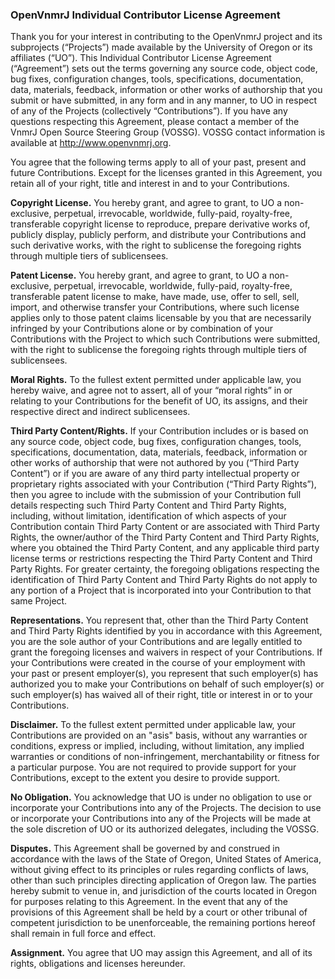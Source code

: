 ### OpenVnmrJ Individual Contributor License Agreement


Thank you for your interest in contributing to the OpenVnmrJ project and its subprojects (“Projects”) made available by the University of Oregon or its affiliates (“UO”). This Individual Contributor License Agreement (“Agreement”) sets out the terms governing any source code, object code, bug fixes, configuration changes, tools, specifications, documentation, data, materials, feedback, information or other works of authorship that you submit or have submitted, in any form and in any manner, to UO in respect of any of the Projects (collectively “Contributions”). If you have any questions respecting this Agreement, please contact a member of the VnmrJ Open Source Steering Group (VOSSG). VOSSG contact information is available at http://www.openvnmrj.org.


You agree that the following terms apply to all of your past, present and future Contributions. Except for the licenses granted in this Agreement, you retain all of your right, title and interest in and to your Contributions.


**Copyright License.** You hereby grant, and agree to grant, to UO a non-exclusive, perpetual, irrevocable, worldwide, fully-paid, royalty-free, transferable copyright license to reproduce, prepare derivative works of, publicly display, publicly perform, and distribute your Contributions and such derivative works, with the right to sublicense the foregoing rights through multiple tiers of sublicensees.  


**Patent License.** You hereby grant, and agree to grant, to UO a non-exclusive, perpetual, irrevocable,
worldwide, fully-paid, royalty-free, transferable patent license to make, have made, use, offer to sell, sell,
import, and otherwise transfer your Contributions, where such license applies only to those patent claims
licensable by you that are necessarily infringed by your Contributions alone or by combination of your
Contributions with the Project to which such Contributions were submitted, with the right to sublicense the
foregoing rights through multiple tiers of sublicensees.  


**Moral Rights.** To the fullest extent permitted under applicable law, you hereby waive, and agree not to
assert, all of your “moral rights” in or relating to your Contributions for the benefit of UO, its assigns, and
their respective direct and indirect sublicensees.  


**Third Party Content/Rights.** If your Contribution includes or is based on any source code, object code, bug
fixes, configuration changes, tools, specifications, documentation, data, materials, feedback, information or
other works of authorship that were not authored by you (“Third Party Content”) or if you are aware of any
third party intellectual property or proprietary rights associated with your Contribution (“Third Party Rights”),
then you agree to include with the submission of your Contribution full details respecting such Third Party
Content and Third Party Rights, including, without limitation, identification of which aspects of your
Contribution contain Third Party Content or are associated with Third Party Rights, the owner/author of the
Third Party Content and Third Party Rights, where you obtained the Third Party Content, and any applicable
third party license terms or restrictions respecting the Third Party Content and Third Party Rights. For greater
certainty, the foregoing obligations respecting the identification of Third Party Content and Third Party Rights
do not apply to any portion of a Project that is incorporated into your Contribution to that same Project.  


**Representations.** You represent that, other than the Third Party Content and Third Party Rights identified by
you in accordance with this Agreement, you are the sole author of your Contributions and are legally entitled
to grant the foregoing licenses and waivers in respect of your Contributions. If your Contributions were
created in the course of your employment with your past or present employer(s), you represent that such
employer(s) has authorized you to make your Contributions on behalf of such employer(s) or such employer(s) 
has waived all of their right, title or interest in or to your Contributions.  


**Disclaimer.** To the fullest extent permitted under applicable law, your Contributions are provided on an "asis"
basis, without any warranties or conditions, express or implied, including, without limitation, any implied
warranties or conditions of non-infringement, merchantability or fitness for a particular purpose. You are not
required to provide support for your Contributions, except to the extent you desire to provide support.  


**No Obligation.** You acknowledge that UO is under no obligation to use or incorporate your Contributions
into any of the Projects. The decision to use or incorporate your Contributions into any of the Projects will be
made at the sole discretion of UO or its authorized delegates, including the VOSSG.  


**Disputes.** This Agreement shall be governed by and construed in accordance with the laws of the State of
Oregon, United States of America, without giving effect to its principles or rules regarding conflicts of laws,
other than such principles directing application of Oregon law. The parties hereby submit to venue in, and
jurisdiction of the courts located in Oregon for purposes relating to this Agreement. In the event
that any of the provisions of this Agreement shall be held by a court or other tribunal of competent jurisdiction
to be unenforceable, the remaining portions hereof shall remain in full force and effect.  


**Assignment.** You agree that UO may assign this Agreement, and all of its rights, obligations and licenses
hereunder.  
